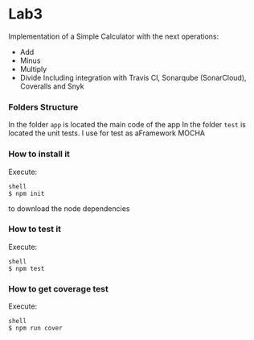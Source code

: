 # Lab3
Implementation of a Simple Calculator with the next operations:
* Add
* Minus
* Multiply
* Divide
Including integration with Travis CI, Sonarqube (SonarCloud), Coveralls and Snyk
### Folders Structure
In the folder `app` is located the main code of the app
In the folder `test` is located the unit tests. I use for test  as aFramework MOCHA
### How to install it

Execute:
```
shell
$ npm init
```
to download the node dependencies
### How to test it
Execute:
```
shell
$ npm test
```
### How to get coverage test
Execute:
```
shell
$ npm run cover
```
